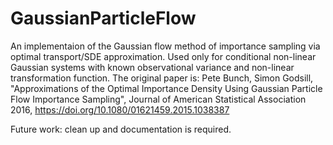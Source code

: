 # GaussianParticleFlow
An implementaion of the Gaussian flow method of importance sampling via optimal transport/SDE approximation. Used only for conditional non-linear Gaussian systems with known observational variance and non-linear transformation function. The original paper is: Pete Bunch, Simon Godsill, "Approximations of the Optimal Importance Density Using Gaussian Particle Flow Importance Sampling", Journal of American Statistical Association 2016,  https://doi.org/10.1080/01621459.2015.1038387

Future work: clean up and documentation is required.
